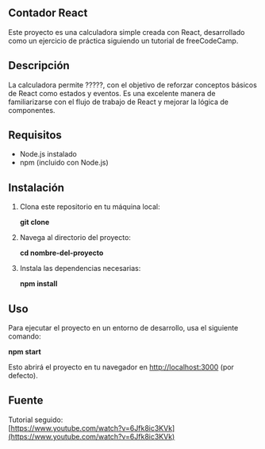 ## Contador React
Este proyecto es una calculadora simple creada con React, desarrollado como un ejercicio de práctica siguiendo un tutorial de freeCodeCamp.

## Descripción
La calculadora permite ?????, con el objetivo de reforzar conceptos básicos de React como estados y eventos. Es una excelente manera de familiarizarse con el flujo de trabajo de React y mejorar la lógica de componentes.

## Requisitos
- Node.js instalado
- npm (incluido con Node.js)

## Instalación
1. Clona este repositorio en tu máquina local:

   **git clone <url-del-repositorio>**

2. Navega al directorio del proyecto:

   **cd nombre-del-proyecto**

3. Instala las dependencias necesarias:

   **npm install**

## Uso
Para ejecutar el proyecto en un entorno de desarrollo, usa el siguiente comando:

**npm start**

Esto abrirá el proyecto en tu navegador en [http://localhost:3000](http://localhost:3000) (por defecto).

## Fuente
Tutorial seguido:  
[https://www.youtube.com/watch?v=6Jfk8ic3KVk](https://www.youtube.com/watch?v=6Jfk8ic3KVk)

